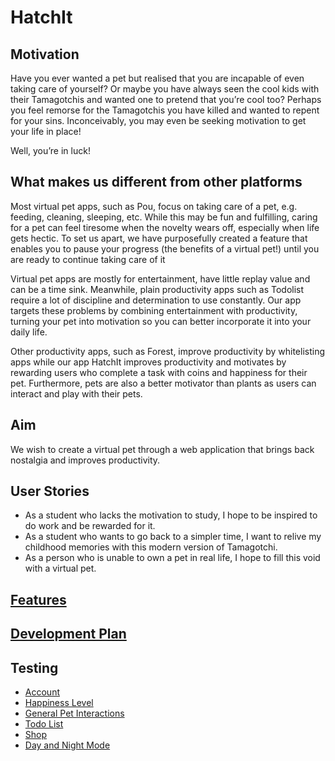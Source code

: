 
# HatchIt

## Motivation

Have you ever wanted a pet but realised that you are incapable of even taking care of yourself? Or maybe you have always seen the cool kids with their Tamagotchis and wanted one to pretend that you’re cool too? Perhaps you feel remorse for the Tamagotchis you have killed and wanted to repent for your sins. Inconceivably, you may even be seeking motivation to get your life in place!  

Well, you’re in luck!

## What makes us different from other platforms

Most virtual pet apps, such as Pou, focus on taking care of a pet, e.g. feeding, cleaning, sleeping, etc. While this may be fun and fulfilling, caring for a pet can feel tiresome when the novelty wears off, especially when life gets hectic. To set us apart, we have purposefully created a feature that enables you to pause your progress (the benefits of a virtual pet!) until you are ready to continue taking care of it

Virtual pet apps are mostly for entertainment, have little replay value and can be a time sink. Meanwhile, plain productivity apps such as Todolist require a lot of discipline and determination to use constantly. Our app targets these problems by combining entertainment with productivity, turning your pet into motivation so you can better incorporate it into your daily life.

Other productivity apps, such as Forest, improve productivity by whitelisting apps while our app HatchIt improves productivity and motivates by rewarding users who complete a task with coins and happiness for their pet. Furthermore, pets are also a better motivator than plants as users can interact and play with their pets.

## Aim

We wish to create a virtual pet through a web application that brings back nostalgia and improves productivity.

## User Stories

- As a student who lacks the motivation to study, I hope to be inspired to do work and be rewarded for it.
- As a student who wants to go back to a simpler time, I want to relive my childhood memories with this modern version of Tamagotchi.
- As a person who is unable to own a pet in real life, I hope to fill this void with a virtual pet.

## [Features](./docs/features.md "Features")

## [Development Plan](./docs/testing/developmentplan.md)

## Testing

- [Account](./docs/testing/account.md)
- [Happiness Level](./docs/testing/happiness-level.md)
- [General Pet Interactions](./docs/testing/general-pet-interactions.md)
- [Todo List](./docs/testing/todo-list.md)
- [Shop](./docs/testing/shop.md)
- [Day and Night Mode](./docs/testing/day-and-night-mode.md)
